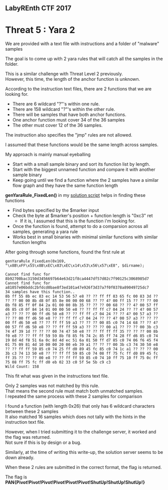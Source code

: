 ## LabyREnth CTF 2017
# Threat 5 : Yara 2

We are provided with a text file with instructions and a folder of "malware" samples  

The goal is to come up with 2 yara rules that will catch all the samples in the folder.

This is a similar challenge with Threat Level 2 previously.  
However, this time, the length of the anchor function is unknown.

According to the instruction text files, there are 2 functions that we are looking for.
- There are 6 wildcard "?"'s within one rule.
- There are 158 wildcard "?"'s within the other rule.
- There will be samples that have both anchor functions.
- One anchor function must cover 34 of the 36 samples 
- The other must cover 12 of the 36 samples.

The instruction also specifies the "jmp" rules are not allowed.

I assumed that these functions would be the same length across samples.

My approach is mainly manual eyeballing
- Start with a small sample binary and sort its function list by length.
- Start with the biggest unnamed function and compare it with another sample binary
- Keep going until we find a function where the 2 samples have a similar flow graph and they have the same function length

**genYaraRule_FixedLen()** in my [solution script](soln.php) helps in finding these functions
- Find bytes specified by the $marker input
- Check the byte at $marker's position + function length is "0xc3" ret
	- If it is, I assumed that this is the function i'm looking for.
- Once the function is found, attempt to do a comparsion across all samples, generating a yara rule
- Works best in small binaries with minimal similar functions with similar function lengths

After going through some functions, found the first rule at

```
genYaraRule_FixedLen(0x169, "\x8B\xFF\x55\x8B\xEC\x83\xEC\x14\x53\x56\x57\xE8", $dirname);

Cannot find func for 8b92700bac3150d3456697b64e63d21f8ca4447df57d02c7f90125c3068985d7 
Cannot find func for a81057e06bddc2bfdcd0bae8f3ed101a47e926f3d37a7f0f0378a89049725dc7 
34 samples have this function..
8b ff 55 8b ec 83 ec 14 53 56 57 e8 ?? ?? ff ff 83 65 fc 00 83 3d ?? ?? ?? 00 00 8b d8 0f 85 8e 00 00 00 68 ?? ?? 4? 00 ff 15 ?? ?? ?? 00 8b f8 85 ff 0f 84 2a 01 00 00 8b 35 ?? ?? ?? 00 68 ?? ?? 4? 00 57 ff d6 85 c0 0f 84 14 01 00 00 50 e8 ?? ?? ff ff c7 04 24 ?? ?? 4? 00 57 a3 ?? ?? ?? 00 ff d6 50 e8 ?? ?? ff ff c7 04 24 ?? ?? 4? 00 57 a3 ?? ?? ?? 00 ff d6 50 e8 ?? ?? ff ff c7 04 24 ?? ?? 4? 00 57 a3 ?? ?? ?? 00 ff d6 50 e8 ?? ?? ff ff 59 a3 ?? ?? ?? 00 85 c0 74 14 68 ?? ?? 4? 00 57 ff d6 50 e8 ?? ?? ff ff 59 a3 ?? ?? ?? 00 a1 ?? ?? ?? 00 3b c3 74 4f 39 1d ?? ?? ?? 00 74 47 50 e8 ?? ?? ff ff ff 35 ?? ?? ?? 00 8b f0 e8 ?? ?? ff ff 59 59 8b f8 85 f6 74 2c 85 ff 74 28 ff d6 85 c0 74 19 8d 4d f8 51 6a 0c 8d 4d ec 51 6a 01 50 ff d7 85 c0 74 06 f6 45 f4 01 75 09 81 4d 10 00 00 20 00 eb 39 a1 ?? ?? ?? 00 3b c3 74 30 50 e8 ?? ?? ff ff 59 85 c0 74 25 ff d0 89 45 fc 85 c0 74 1c a1 ?? ?? ?? 00 3b c3 74 13 50 e8 ?? ?? ff ff 59 85 c0 74 08 ff 75 fc ff d0 89 45 fc ff 35 ?? ?? ?? 00 e8 ?? ?? ff ff 59 85 c0 74 10 ff 75 10 ff 75 0c ff 75 08 ff 75 fc ff d0 eb 02 33 c0 5f 5e 5b c9 c3
Wild Count: 158
```

This fit what was given in the instructions text file.

Only 2 samples was not matched by this rule.  
That means the second rule must match both unmatched samples.  
I repeated the same process with these 2 samples for comparison

I found a function (with length 0x26) that only has 6 wildcard characters between these 2 samples  
It also matched 16 samples which does not tally with the hints in the instruction text file.

However, when I tried submitting it to the challenge server, it worked and the flag was returned.  
Not sure if this is by design or a bug.

Similarly, at the time of writing this write-up, the solution server seems to be down already.

When these 2 rules are submitted in the correct format, the flag is returned.

The flag is **PAN{Pivot!Pivot!Pivot!Pivot!Pivot!Pivot!ShutUp!ShutUp!ShutUp!}**